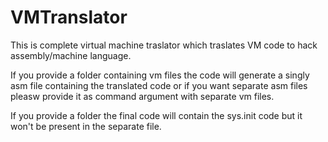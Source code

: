 # VMTranslator

This is complete virtual machine traslator which traslates VM code to hack assembly/machine language.

If you provide a folder containing vm files the code will generate a singly asm file containing the translated code or if you want separate asm files pleasw provide it as command argument with separate vm files.

If you provide a folder the final code will contain the sys.init code but it won't be present in the separate file.
